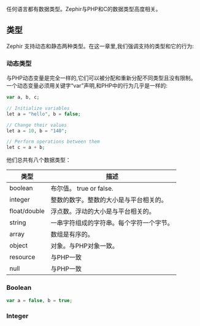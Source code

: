 任何语言都有数据类型。Zephir与PHP和C的数据类型高度相关。

## 类型

Zephir 支持动态和静态两种类型。在这一章里,我们强调支持的类型和它的行为:

### 动态类型

与PHP动态变量是完全一样的,它们可以被分配和重新分配不同类型且没有限制。一个动态变量必须用关键字“var”声明,和PHP中的行为几乎是一样的:

```php
var a, b, c;

// Initialize variables
let a = "hello", b = false;

// Change their values
let a = 10, b = "140";

// Perform operations between them
let c = a + b;
```

他们总共有八个数据类型：



| 类型 | 描述 |
| --- | --- |
| boolean | 布尔值。 true or false. |
| integer | 整数的数字。整数的大小是与平台相关的。 |
| float/double | 浮点数。浮动的大小是与平台相关的。|
| string	 | 一串字符组成的字符串。每个字符一个字节。 |
| array | 数组是有序的。|
| object	 | 对象。与PHP对象一致。 |
| resource | 与PHP一致 |
| null	 | 与PHP一致 |

### Boolean 


```php
var a = false, b = true;
```

### Integer


